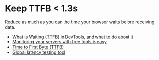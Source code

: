 # Keep TTFB < 1.3s

Reduce as much as you can the time your browser waits before receiving data.

- [What is Waiting (TTFB) in DevTools, and what to do about it](https://scaleyourcode.com/blog/article/27)
- [Monitoring your servers with free tools is easy](https://scaleyourcode.com/blog/article/7)
- [Time to First Byte (TTFB)](https://varvy.com/pagespeed/ttfb.html)
- [Global latency testing tool](https://latency.apex.sh)
